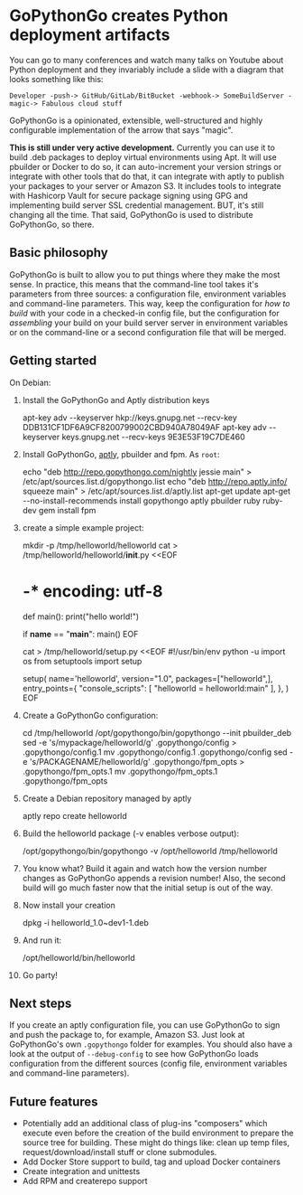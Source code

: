 GoPythonGo creates Python deployment artifacts
==============================================

You can go to many conferences and watch many talks on Youtube about Python deployment and they invariably
include a slide with a diagram that looks something like this:

    Developer -push-> GitHub/GitLab/BitBucket -webhook-> SomeBuildServer -magic-> Fabulous cloud stuff

GoPythonGo is a opinionated, extensible, well-structured and highly configurable implementation of the arrow
that says "magic".

**This is still under very active development.** Currently you can use it to build .deb packages to deploy virtual
environments using Apt. It will use pbuilder or Docker to do so, it can auto-increment your version strings or integrate
with other tools that do that, it can integrate with aptly to publish your packages to your server or Amazon S3. It
includes tools to integrate with Hashicorp Vault for secure package signing using GPG and implementing build server
SSL credential management. BUT, it's still changing all the time. That said, GoPythonGo is used to distribute
GoPythonGo, so there.

Basic philosophy
----------------
GoPythonGo is built to allow you to put things where they make the most sense. In practice, this means that the
command-line tool takes it's parameters from three sources: a configuration file, environment variables and
command-line parameters. This way, keep the configuration for *how to build* with your code in a checked-in config
file, but the configuration for *assembling* your build on your build server server in environment variables or on
the command-line or a second configuration file that will be merged.


Getting started
---------------
On Debian:

  1. Install the GoPythonGo and Aptly distribution keys

        apt-key adv --keyserver hkp://keys.gnupg.net --recv-key DDB131CF1DF6A9CF8200799002CBD940A78049AF
        apt-key adv --keyserver keys.gnupg.net --recv-keys 9E3E53F19C7DE460

  2. Install GoPythonGo, [aptly](https://aptly.info), pbuilder and fpm. As `root`:

        echo "deb http://repo.gopythongo.com/nightly jessie main" > /etc/apt/sources.list.d/gopythongo.list
        echo "deb http://repo.aptly.info/ squeeze main" > /etc/apt/sources.list.d/aptly.list
        apt-get update
        apt-get --no-install-recommends install gopythongo aptly pbuilder ruby ruby-dev
        gem install fpm

  3. create a simple example project:

        mkdir -p /tmp/helloworld/helloworld
        cat > /tmp/helloworld/helloworld/__init__.py <<EOF
        # -* encoding: utf-8

        def main():
            print("hello world!")

        if __name__ == "__main__":
            main()
        EOF

        cat > /tmp/helloworld/setup.py <<EOF
        #!/usr/bin/env python -u
        import os
        from setuptools import setup

        setup(
            name='helloworld',
            version="1.0",
            packages=["helloworld",],
            entry_points={
                "console_scripts": [
                    "helloworld = helloworld:main"
                ],
            },
        )
        EOF

  4. Create a GoPythonGo configuration:

        cd /tmp/helloworld
        /opt/gopythongo/bin/gopythongo --init pbuilder_deb
        sed -e 's/mypackage/helloworld/g' .gopythongo/config > .gopythongo/config.1
        mv .gopythongo/config.1 .gopythongo/config
        sed -e 's/PACKAGENAME/helloworld/g' .gopythongo/fpm_opts > .gopythongo/fpm_opts.1
        mv .gopythongo/fpm_opts.1 .gopythongo/fpm_opts

  5. Create a Debian repository managed by aptly

        aptly repo create helloworld

  6. Build the helloworld package (-v enables verbose output):

        /opt/gopythongo/bin/gopythongo -v /opt/helloworld /tmp/helloworld

  7. You know what? Build it again and watch how the version number changes as GoPythonGo appends a revision number!
     Also, the second build will go much faster now that the initial setup is out of the way.

  8. Now install your creation

        dpkg -i helloworld_1.0~dev1-1.deb

  9. And run it:

        /opt/helloworld/bin/helloworld

  10. Go party!


Next steps
----------
If you create an aptly configuration file, you can use GoPythonGo to sign and push the package to, for example,
Amazon S3. Just look at GoPythonGo's own `.gopythongo` folder for examples. You should also have a look at the output
of `--debug-config` to see how GoPythonGo loads configuration from the different sources (config file, environment
variables and command-line parameters).


Future features
---------------

  * Potentially add an additional class of plug-ins "composers" which execute even before the creation of the
    build environment to prepare the source tree for building. These might do things like: clean up temp files,
    request/download/install stuff or clone submodules.
  * Add Docker Store support to build, tag and upload Docker containers
  * Create integration and unittests
  * Add RPM and createrepo support
